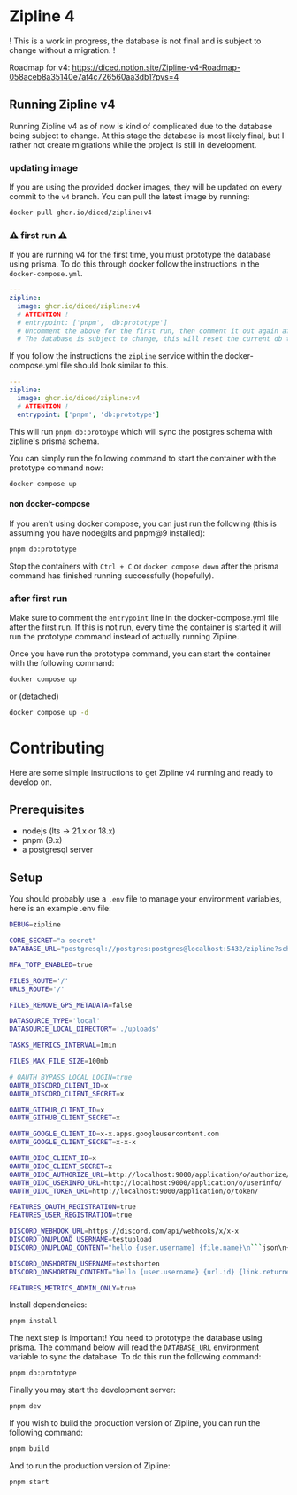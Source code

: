 # Zipline 4

! This is a work in progress, the database is not final and is subject to change without a migration. !

Roadmap for v4: https://diced.notion.site/Zipline-v4-Roadmap-058aceb8a35140e7af4c726560aa3db1?pvs=4

## Running Zipline v4

Running Zipline v4 as of now is kind of complicated due to the database being subject to change. At this stage the database is most likely final, but I rather not create migrations while the project is still in development.

### updating image

If you are using the provided docker images, they will be updated on every commit to the `v4` branch. You can pull the latest image by running:

```bash
docker pull ghcr.io/diced/zipline:v4
```

### ⚠ first run ⚠

If you are running v4 for the first time, you must prototype the database using prisma. To do this through docker follow the instructions in the `docker-compose.yml`.

```yml
---
zipline:
  image: ghcr.io/diced/zipline:v4
  # ATTENTION !
  # entrypoint: ['pnpm', 'db:prototype']
  # Uncomment the above for the first run, then comment it out again after it runs once.
  # The database is subject to change, this will reset the current db to match the prisma schema.
```

If you follow the instructions the `zipline` service within the docker-compose.yml file should look similar to this.

```yml
---
zipline:
  image: ghcr.io/diced/zipline:v4
  # ATTENTION !
  entrypoint: ['pnpm', 'db:prototype']
```

This will run `pnpm db:protoype` which will sync the postgres schema with zipline's prisma schema.

You can simply run the following command to start the container with the prototype command now:

```bash
docker compose up
```

#### non docker-compose

If you aren't using docker compose, you can just run the following (this is assuming you have node@lts and pnpm@9 installed):

```bash
pnpm db:prototype
```

Stop the containers with `Ctrl + C` or `docker compose down` after the prisma command has finished running successfully (hopefully).

### after first run

Make sure to comment the `entrypoint` line in the docker-compose.yml file after the first run. If this is not run, every time the container is started it will run the prototype command instead of actually running Zipline.

Once you have run the prototype command, you can start the container with the following command:

```bash
docker compose up
```

or (detached)

```bash
docker compose up -d
```

# Contributing

Here are some simple instructions to get Zipline v4 running and ready to develop on.

## Prerequisites

- nodejs (lts -> 21.x or 18.x)
- pnpm (9.x)
- a postgresql server

## Setup

You should probably use a `.env` file to manage your environment variables, here is an example .env file:

````bash
DEBUG=zipline

CORE_SECRET="a secret"
DATABASE_URL="postgresql://postgres:postgres@localhost:5432/zipline?schema=public"

MFA_TOTP_ENABLED=true

FILES_ROUTE='/'
URLS_ROUTE='/'

FILES_REMOVE_GPS_METADATA=false

DATASOURCE_TYPE='local'
DATASOURCE_LOCAL_DIRECTORY='./uploads'

TASKS_METRICS_INTERVAL=1min

FILES_MAX_FILE_SIZE=100mb

# OAUTH_BYPASS_LOCAL_LOGIN=true
OAUTH_DISCORD_CLIENT_ID=x
OAUTH_DISCORD_CLIENT_SECRET=x

OAUTH_GITHUB_CLIENT_ID=x
OAUTH_GITHUB_CLIENT_SECRET=x

OAUTH_GOOGLE_CLIENT_ID=x-x.apps.googleusercontent.com
OAUTH_GOOGLE_CLIENT_SECRET=x-x-x

OAUTH_OIDC_CLIENT_ID=x
OAUTH_OIDC_CLIENT_SECRET=x
OAUTH_OIDC_AUTHORIZE_URL=http://localhost:9000/application/o/authorize/
OAUTH_OIDC_USERINFO_URL=http://localhost:9000/application/o/userinfo/
OAUTH_OIDC_TOKEN_URL=http://localhost:9000/application/o/token/

FEATURES_OAUTH_REGISTRATION=true
FEATURES_USER_REGISTRATION=true

DISCORD_WEBHOOK_URL=https://discord.com/api/webhooks/x/x-x
DISCORD_ONUPLOAD_USERNAME=testupload
DISCORD_ONUPLOAD_CONTENT="hello {user.username} {file.name}\n```json\n{debug.jsonf}\n```"

DISCORD_ONSHORTEN_USERNAME=testshorten
DISCORD_ONSHORTEN_CONTENT="hello {user.username} {url.id} {link.returned} {url.createdAt::locale::en-UK,Pacific/Auckland}\n```json\n{debug.jsonf}\n```"

FEATURES_METRICS_ADMIN_ONLY=true
````

Install dependencies:

```bash
pnpm install
```

The next step is important! You need to prototype the database using prisma. The command below will read the `DATABASE_URL` environment variable to sync the database. To do this run the following command:

```bash
pnpm db:prototype
```

Finally you may start the development server:

```bash
pnpm dev
```

If you wish to build the production version of Zipline, you can run the following command:

```bash
pnpm build
```

And to run the production version of Zipline:

```bash
pnpm start
```
